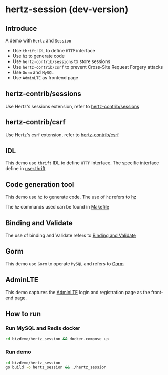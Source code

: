 # hertz-session (dev-version)

## Introduce

A demo with `Hertz` and `Session`

- Use `thrift` IDL to define `HTTP` interface
- Use `hz` to generate code
- Use `hertz-contrib/sessions` to store sessions
- Use `hertz-contrib/csrf` to prevent Cross-Site Request Forgery attacks
- Use `Gorm` and `MySQL`
- Use `AdminLTE` as frontend page

## hertz-contrib/sessions

Use Hertz's sessions extension, refer to [hertz-contrib/sessions](https://github.com/hertz-contrib/sessions)

## hertz-contrib/csrf

Use Hertz's csrf extension, refer to [hertz-contrib/csrf](https://github.com/hertz-contrib/csrf)

## IDL

This demo use `thrift` IDL to define `HTTP` interface. The specific interface define in [user.thrift](idl/user.thrift)

## Code generation tool

This demo use `hz` to generate code. The use of `hz` refers to [hz](https://www.cloudwego.io/docs/hertz/tutorials/toolkit/toolkit/)

The `hz` commands used can be found in [Makefile](Makefile)

## Binding and Validate

The use of binding and Validate refers
to [Binding and Validate](https://www.cloudwego.io/docs/hertz/tutorials/basic-feature/binding-and-validate/)

## Gorm

This demo use `Gorm` to operate `MySQL` and refers to [Gorm](https://gorm.io/)

## AdminLTE

This demo captures the [AdminLTE](https://github.com/ColorlibHQ/AdminLTE) login and registration page as the front-end page.

## How to run

### Run MySQL and Redis docker

```bash
cd bizdemo/hertz_session && docker-compose up
```

### Run demo

```bash
cd bizdemo/hertz_session
go build -o hertz_session && ./hertz_session
```
